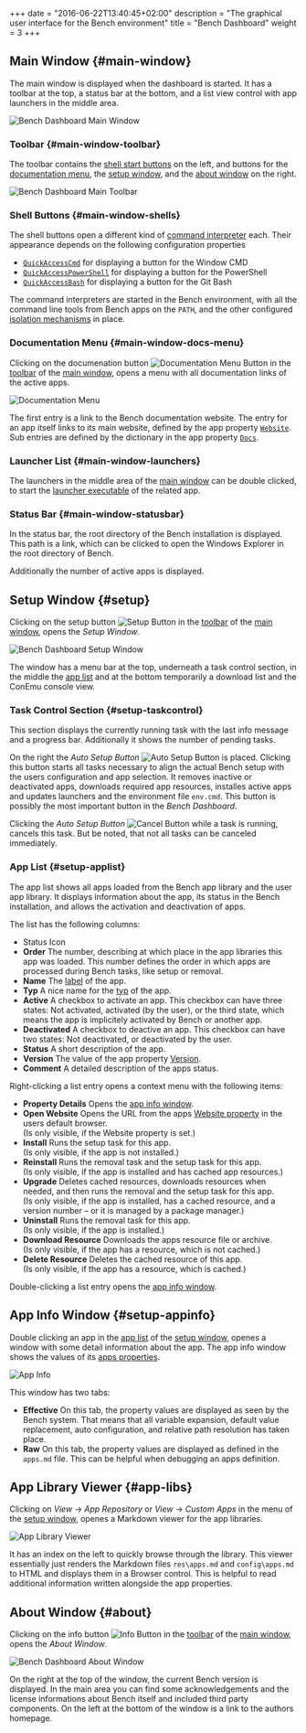 +++
date = "2016-06-22T13:40:45+02:00"
description = "The graphical user interface for the Bench environment"
title = "Bench Dashboard"
weight = 3
+++

[Main]: /img/Dashboard_Main.png
[Main Toolbar]: /img/Dashboard_MainToolbar.png
[Main Docs Menu]: /img/Dashboard_MainDocsMenu.png
[About]: /img/Dashboard_About.png
[Setup]: /img/Dashboard_Setup.png
[App Info]: /img/Dashboard_AppInfo.png
[App Library]: /img/Dashboard_AppLibrary.png
[Shell]: /guide/shell/
[Isolation Mechanisms]: /guide/isolation

<!-- #data-list /*/* -->

## Main Window {#main-window}
The main window is displayed when the dashboard is started.
It has a toolbar at the top, a status bar at the bottom,
and a list view control with app launchers in the middle area.

![Bench Dashboard Main Window][Main]

### Toolbar {#main-window-toolbar}
The toolbar contains the [shell start buttons](#main-window-shells) on the left,
and buttons for the [documentation menu](#main-window-docs-menu),
the [setup window](#setup), and the [about window](#about)
on the right.

![Bench Dashboard Main Toolbar][Main Toolbar]

### Shell Buttons {#main-window-shells}
The shell buttons open a different kind of [command interpreter][Shell] each.
Their appearance depends on the following configuration properties

* [`QuickAccessCmd`](/ref/config/#QuickAccessCmd)
  for displaying a button for the Window CMD
* [`QuickAccessPowerShell`](/ref/config/#QuickAccessPowerShell)
  for displaying a button for the PowerShell
* [`QuickAccessBash`](/ref/config/#QuickAccessBash)
  for displaying a button for the Git Bash

The command interpreters are started in the Bench environment,
with all the command line tools from Bench apps on the `PATH`,
and the other configured [isolation mechanisms][] in place.

### Documentation Menu {#main-window-docs-menu}
Clicking on the documenation button
![Documentation Menu Button](/img/docs_16.png)
in the [toolbar](#main-window-toolbar) of the [main window](#main-window),
opens a menu with all documentation links of the active apps.

![Documentation Menu][Main Docs Menu]

The first entry is a link to the Bench documentation website.
The entry for an app itself links to its main website, defined
by the app property [`Website`](/ref/app-properties/#Website).
Sub entries are defined by the dictionary in the app property
[`Docs`](/ref/app-properties/#Docs).

### Launcher List {#main-window-launchers}
The launchers in the middle area of the [main window](#main-window)
can be double clicked, to start the
[launcher executable](/ref/app-properties/#LauncherExecutable)
of the related app.

### Status Bar {#main-window-statusbar}
In the status bar, the root directory of the Bench installation is displayed.
This path is a link, which can be clicked to open the Windows Explorer
in the root directory of Bench.

Additionally the number of active apps is displayed.

## Setup Window {#setup}
Clicking on the setup button
![Setup Button](/img/setup_16.png)
in the [toolbar](#main-window-toolbar) of the [main window](#main-window),
opens the _Setup Window_.

![Bench Dashboard Setup Window][Setup]

The window has a menu bar at the top, underneath a task control section,
in the middle the [app list](#setup-applist) and at the bottom
temporarily a download list and the ConEmu console view.

### Task Control Section {#setup-taskcontrol}
This section displays the currently running task with the last info message
and a progress bar.
Additionally it shows the number of pending tasks.

On the right the _Auto Setup Button_ ![Auto Setup Button](/img/do_16.png) is placed.
Clicking this button starts all tasks necessary to align the actual Bench setup
with the users configuration and app selection.
It removes inactive or deactivated apps, downloads required app resources,
installes active apps and updates launchers and the environment file `env.cmd`.
This button is possibly the most important button in the _Bench Dashboard_.

Clicking the _Auto Setup Button_ ![Cancel Button](/img/stop_16.png)
while a task is running, cancels this task.
But be noted, that not all tasks can be canceled immediately.

### App List {#setup-applist}
The app list shows all apps loaded from the Bench app library and the user app library.
It displays information about the app, its status in the Bench installation,
and allows the activation and deactivation of apps.

The list has the following columns:

* Status Icon
* **Order**
  The number, describing at which place in the app libraries this app was loaded.
  This number defines the order in which apps are processed during Bench tasks, like setup or removal.
* **Name**
  The [label](/ref/app-properties/#Label) of the app.
* **Typ**
  A nice name for the [typ](/ref/app-properties/#Typ) of the app.
* **Active**
  A checkbox to activate an app.
  This checkbox can have three states: Not activated, activated (by the user),
  or the third state, which means the app is implicitely activated by Bench or another app.
* **Deactivated**
  A checkbox to deactive an app.
  This checkbox can have two states: Not deactivated, or deactivated by the user.
* **Status**
  A short description of the app.
* **Version**
  The value of the app property [Version](/ref/app-properties/#Version).
* **Comment**
  A detailed description of the apps status.

Right-clicking a list entry opens a context menu with the following items:

* **Property Details**
  Opens the [app info window](#setup-appinfo).
* **Open Website**
  Opens the URL from the apps [Website property](/ref/app-properties/#Website)
  in the users default browser.  
  (Is only visible, if the Website property is set.)
* **Install**
  Runs the setup task for this app.  
  (Is only visible, if the app is not installed.)
* **Reinstall**
  Runs the removal task and the setup task for this app.  
  (Is only visible, if the app is installed and has cached app resources.)
* **Upgrade**
  Deletes cached resources, downloads resources when needed, and then runs the
  removal and the setup task for this app.  
  (Is only visible, if the app is installed, has a cached resource, and a version number &ndash; or it is managed by a package manager.)
* **Uninstall**
  Runs the removal task for this app.  
  (Is only visible, if the app is installed.)
* **Download Resource**
  Downloads the apps resource file or archive.  
  (Is only visible, if the app has a resource, which is not cached.)
* **Delete Resource**
  Deletes the cached resource of this app.  
  (Is only visible, if the app has a resource, which is cached.)

Double-clicking a list entry opens the [app info window](#setup-appinfo).

## App Info Window {#setup-appinfo}
Double clicking an app in the [app list](#setup-applist) of the [setup window](#setup), openes a window with some detail information about the app.
The app info window shows the values of its [apps properties](/ref/app-properties).

![App Info][]

This window has two tabs:

* **Effective**
  On this tab, the property values are displayed as seen by the Bench system.
  That means that all variable expansion, default value replacement,
  auto configuration, and relative path resolution has taken place.
* **Raw**
  On this tab, the property values are displayed as defined in the `apps.md` file.
  This can be helpful when debugging an apps definition.

## App Library Viewer {#app-libs}
Clicking on _View_ &rarr; _App Repository_ or _View_ &rarr; _Custom Apps_
in the menu of the [setup window](#setup), openes a Markdown viewer for
the app libraries.

![App Library Viewer][App Library]

It has an index on the left to quickly browse through the library.
This viewer essentially just renders the Markdown files
`res\apps.md` and `config\apps.md` to HTML and displays them in a Browser control.
This is helpful to read additional information written alongside the app properties.

## About Window {#about}
Clicking on the info button
![Info Button](/img/info_16.png)
in the [toolbar](#main-window-toolbar) of the [main window](#main-window),
opens the _About Window_.

![Bench Dashboard About Window][About]

On the right at the top of the window, the current Bench version is displayed.
In the main area you can find some acknowledgements and the license informations
about Bench itself and included third party components.
On the left at the bottom of the window is a link to the authors homepage.
